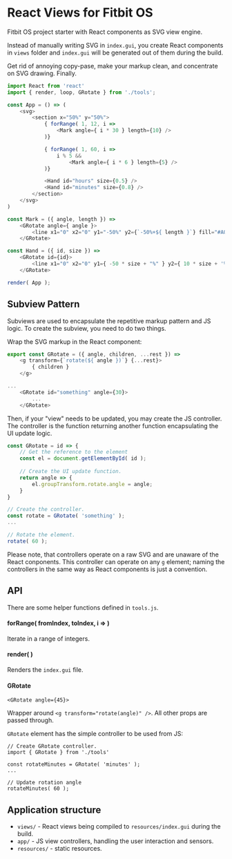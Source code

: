 # React Views for Fitbit OS

Fitbit OS project starter with React components as SVG view engine.

Instead of manually writing SVG in `index.gui`, you create React components in `views` folder and `index.gui` will be generated out of them during the build.

Get rid of annoying copy-pase, make your markup clean, and concentrate on SVG drawing. Finally.

```javascript
import React from 'react'
import { render, loop, GRotate } from './tools';

const App = () => (
    <svg>
        <section x="50%" y="50%">
            { forRange( 1, 12, i =>
                <Mark angle={ i * 30 } length={10} />
            )}

            { forRange( 1, 60, i =>
                i % 5 &&
                    <Mark angle={ i * 6 } length={5} />
            )}

            <Hand id="hours" size={0.5} />
            <Hand id="minutes" size={0.8} />
        </section>
    </svg>
)

const Mark = ({ angle, length }) =>
    <GRotate angle={ angle }>
        <line x1="0" x2="0" y1="-50%" y2={`-50%+${ length }`} fill="#A0A0A0" />
    </GRotate>

const Hand = ({ id, size }) =>
    <GRotate id={id}>
        <line x1="0" x2="0" y1={ -50 * size + "%" } y2={ 10 * size + '%' } fill="white" />
    </GRotate>

render( App );
```

## Subview Pattern

Subviews are used to encapsulate the repetitive markup pattern and JS logic. To create the subview, you need to do two things.

Wrap the SVG markup in the React component:

```javascript
export const GRotate = ({ angle, children, ...rest }) =>
    <g transform={`rotate(${ angle })`} {...rest}>
        { children }
    </g>

...
    <GRotate id="something" angle={30}>
        ...
    </GRotate>
```

Then, if your "view" needs to be updated, you may create the JS controller. The controller is the function returning another function encapsulating the UI update logic.

```javascript
const GRotate = id => {
    // Get the reference to the element
    const el = document.getElementById( id );
    
    // Create the UI update function.
    return angle => {
        el.groupTransform.rotate.angle = angle;
    }
}

// Create the controller.
const rotate = GRotate( 'something' );
...

// Rotate the element.
rotate( 60 );
```

Please note, that controllers operate on a raw SVG and are unaware of the React conponents.
This controller can operate on any `g` element; naming the controllers in the same way as React components is just a convention.

## API

There are some helper functions defined in `tools.js`.

#### forRange( fromIndex, toIndex, i => <Something/> )

Iterate in a range of integers.

#### render( <App/> )

Renders the `index.gui` file.

#### GRotate

`<GRotate angle={45}>`

Wrapper around `<g transform="rotate(angle)" />`. All other props are passed through.

`GRotate` element has the simple controller to be used from JS:

    // Create GRotate controller.
    import { GRotate } from './tools'

    const rotateMinutes = GRotate( 'minutes' );
    ...

    // Update rotation angle
    rotateMinutes( 60 );

## Application structure

- `views/` - React views being compiled to `resources/index.gui` during the build.
- `app/` - JS view controllers, handling the user interaction and sensors.
- `resources/` - static resources.

